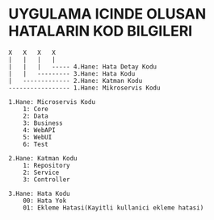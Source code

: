 # UYGULAMA ICINDE OLUSAN HATALARIN KOD BILGILERI

    X   X   X   X
    |   |   |   |
    |   |   |   ----- 4.Hane: Hata Detay Kodu
    |   |   --------- 3.Hane: Hata Kodu
    |   ------------- 2.Hane: Katman Kodu
    ----------------- 1.Hane: Mikroservis Kodu

    1.Hane: Microservis Kodu
        1: Core
        2: Data
        3: Business
        4: WebAPI
        5: WebUI
        6: Test
    
    2.Hane: Katman Kodu
        1: Repository
        2: Service
        3: Controller

    3.Hane: Hata Kodu
        00: Hata Yok
        01: Ekleme Hatasi(Kayitli kullanici ekleme hatasi)